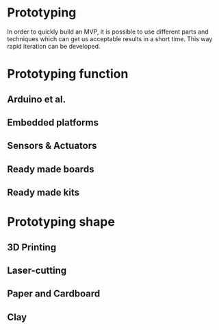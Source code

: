 # Prototyping

In order to quickly build an MVP, it is possible to use different parts and techniques which can get us acceptable results in a short time. This way rapid iteration can be developed.

# Prototyping function

## Arduino et al.

## Embedded platforms

## Sensors & Actuators

## Ready made boards

## Ready made kits


# Prototyping shape

## 3D Printing

## Laser-cutting

## Paper and Cardboard

## Clay
